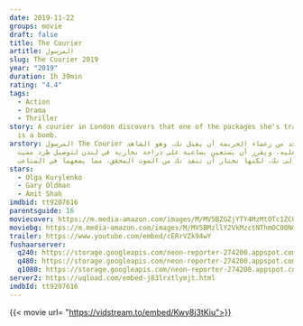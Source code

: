 ```yaml
---
date: 2019-11-22
groups: movie
draft: false
title: The Courier
artitle: المرسول
slug: The Courier 2019
year: "2019"
duration: 1h 39min
rating: "4.4"
tags:
  - Action
  - Drama
  - Thriller
story: A courier in London discovers that one of the packages she's transporting
  is a bomb.
arstory: المرسول The Courier يقرر واحد من زعماء الجريمة أن يقتل نك، وهو الشاهد
  الوحيد عليه، ويقرر أن يستعين بساعية على دراجة بخارية في لندن لتوصيل طرد مميت
  إلى نك، لكنها تختار أن تنقذ نك من الموت المحقق، مما يضعهما في المتاعب.
stars:
  - Olga Kurylenko
  - Gary Oldman
  - Amit Shah
imdbid: tt9207616
parentsguide: 16
moviecover: https://m.media-amazon.com/images/M/MV5BZGZjYTY4MzMtOTc1ZC00NWM2LTkxMzEtOTA2MTc5YmZhYzhlXkEyXkFqcGdeQXVyOTg4MDYyNw@@._V1_UX182_CR0,0,182,268_AL_.jpg
moviebg: https://m.media-amazon.com/images/M/MV5BMzllY2VkMzctNThmOC00NmNlLTgyYzgtNzQzOTgwM2M3ZGFmXkEyXkFqcGdeQXVyMzY0MTE3NzU@._V1_SY1000_SX1500_AL_.jpg
trailer: https://www.youtube.com/embed/cERrVZk94wY
fushaarserver:
  q240: https://storage.googleapis.com/neon-reporter-274200.appspot.com/fushaar/media/29462/29462-240p.mp4
  q480: https://storage.googleapis.com/neon-reporter-274200.appspot.com/fushaar/media/29462/29462-480p.mp4
  q1080: https://storage.googleapis.com/neon-reporter-274200.appspot.com/fushaar/media/29462/29462.mp4
server2: https://uqload.com/embed-j83lrxtlymjt.html
imdbId: tt9207616
---
```


{{< movie url= "https://vidstream.to/embed/Kwy8j3tKiu">}}
